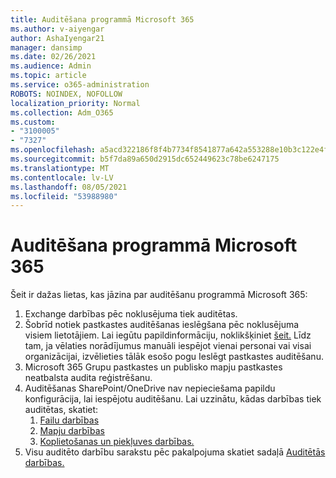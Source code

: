 ```yaml
---
title: Auditēšana programmā Microsoft 365
ms.author: v-aiyengar
author: AshaIyengar21
manager: dansimp
ms.date: 02/26/2021
ms.audience: Admin
ms.topic: article
ms.service: o365-administration
ROBOTS: NOINDEX, NOFOLLOW
localization_priority: Normal
ms.collection: Adm_O365
ms.custom:
- "3100005"
- "7327"
ms.openlocfilehash: a5acd322186f8f4b7734f8541877a642a553288e10b3c122e4f276b9bb611308
ms.sourcegitcommit: b5f7da89a650d2915dc652449623c78be6247175
ms.translationtype: MT
ms.contentlocale: lv-LV
ms.lasthandoff: 08/05/2021
ms.locfileid: "53988980"
---
```

# <a name="auditing-in-microsoft-365"></a>Auditēšana programmā Microsoft 365

Šeit ir dažas lietas, kas jāzina par auditēšanu programmā Microsoft 365:

1. Exchange darbības pēc noklusējuma tiek auditētas.
1. Šobrīd notiek pastkastes auditēšanas ieslēgšana pēc noklusējuma visiem lietotājiem. Lai iegūtu papildinformāciju, noklikšķiniet [šeit.](https://techcommunity.microsoft.com/t5/Security-Privacy-and-Compliance/Exchange-Mailbox-Auditing-will-be-enabled-by-default/ba-p/215171) Līdz tam, ja vēlaties norādījumus manuāli iespējot vienai personai vai visai organizācijai, izvēlieties tālāk esošo pogu Ieslēgt pastkastes auditēšanu.
1. Microsoft 365 Grupu pastkastes un publisko mapju pastkastes neatbalsta audita reģistrēšanu.
1. Auditēšanas SharePoint/OneDrive nav nepieciešama papildu konfigurācija, lai iespējotu auditēšanu. Lai uzzinātu, kādas darbības tiek auditētas, skatiet:
    1. [Failu darbības](https://docs.microsoft.com/office365/securitycompliance/search-the-audit-log-in-security-and-compliance#file-and-page-activities)
    1. [Mapju darbības](https://docs.microsoft.com/office365/securitycompliance/search-the-audit-log-in-security-and-compliance#folder-activities)
    1. [Koplietošanas un piekļuves darbības.](https://docs.microsoft.com/office365/securitycompliance/search-the-audit-log-in-security-and-compliance#sharing-and-access-request-activities)
1. Visu auditēto darbību sarakstu pēc pakalpojuma skatiet sadaļā [Auditētās darbības.](https://docs.microsoft.com/office365/securitycompliance/search-the-audit-log-in-security-and-compliance#audited-activities)
